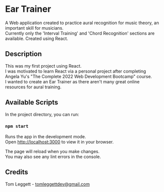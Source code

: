 # Ear Trainer

A Web application created to practice aural recognition for music theory, an important skill for musicians.\
Currently only the 'Interval Training' and 'Chord Recognition' sections are available. Created using React. 

## Description

This was my first project using React.\
I was motivated to learn React via a personal project after completing Angela Yu's "The Complete 2022 Web Development Bootcamp" course.\
I wanted to create an Ear Trainer as there aren't many great online resources for aural training.

## Available Scripts

In the project directory, you can run:

### `npm start`

Runs the app in the development mode.\
Open [http://localhost:3000](http://localhost:3000) to view it in your browser.

The page will reload when you make changes.\
You may also see any lint errors in the console.

## Credits

Tom Leggett - tomleggettdev@gmail.com